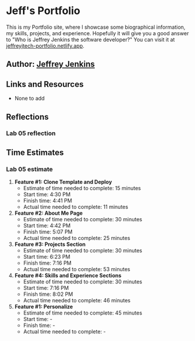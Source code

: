 # Jeff's Portfolio

This is my Portfolio site, where I showcase some biographical information, my skills, projects, and experience. Hopefully it will give you a good answer to "Who is Jeffrey Jenkins the software developer?" You can visit it at [jeffreyjtech-portfolio.netlify.app](https://jeffreyjtech-portfolio.netlify.app/).

## Author: [Jeffrey Jenkins](https://github.com/jeffreyjtech)

## Links and Resources

- None to add

## Reflections

### Lab 05 reflection

## Time Estimates

### Lab 05 estimate

1. **Feature #1: Clone Template and Deploy**
    - Estimate of time needed to complete: 15 minutes
    - Start time: 4:30 PM
    - Finish time: 4:41 PM
    - Actual time needed to complete: 11 minutes
2. **Feature #2: About Me Page**
    - Estimate of time needed to complete: 30 minutes
    - Start time: 4:42 PM
    - Finish time: 5:07 PM
    - Actual time needed to complete: 25 minutes
3. **Feature #3: Projects Section**
    - Estimate of time needed to complete: 30 minutes
    - Start time: 6:23 PM
    - Finish time: 7:16 PM
    - Actual time needed to complete: 53 minutes
4. **Feature #4: Skills and Experience Sections**
    - Estimate of time needed to complete: 30 minutes
    - Start time: 7:16 PM
    - Finish time: 8:02 PM
    - Actual time needed to complete: 46 minutes
5. **Feature #1: Personalize**
    - Estimate of time needed to complete: 45 minutes
    - Start time: -
    - Finish time: -
    - Actual time needed to complete: -
